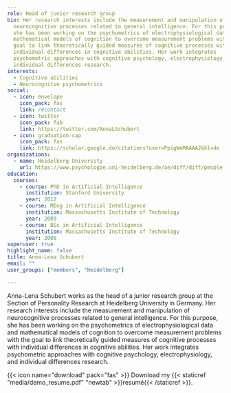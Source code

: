 ```yaml
---
role: Head of junior research group
bio: Her research interests include the measurement and manipulation of
  neurocognitive processes related to general intelligence. For this purpose,
  she has been working on the psychometrics of electrophysiological data and
  mathematical models of cognition to overcome measurement problems with the
  goal to link theoretically guided measures of cognitive processes with
  individual differences in cognitive abilities. Her work integrates
  psychometric approaches with cognitive psychology, electrophysiology, and
  individual differences research.
interests:
  - Cognitive abilities
  - Neurocognitve psychometrics
social:
  - icon: envelope
    icon_pack: fas
    link: /#contact
  - icon: twitter
    icon_pack: fab
    link: https://twitter.com/AnnaLSchubert
  - icon: graduation-cap
    icon_pack: fas
    link: https://scholar.google.de/citations?user=PpigWeMAAAAJ&hl=de
organizations:
  - name: Heidelberg University
    url: https://www.psychologie.uni-heidelberg.de/ae/diff/diff/people-schubert.html
education:
  courses:
    - course: PhD in Artificial Intelligence
      institution: Stanford University
      year: 2012
    - course: MEng in Artificial Intelligence
      institution: Massachusetts Institute of Technology
      year: 2009
    - course: BSc in Artificial Intelligence
      institution: Massachusetts Institute of Technology
      year: 2008
superuser: true
highlight_name: false
title: Anna-Lena Schubert
email: ""
user_groups: ["members", "Heidelberg"]

---
```


Anna-Lena Schubert works as the head of a junior research group at the Section of Personality Research at Heidelberg University in Germany. Her research interests include the measurement and manipulation of neurocognitive processes related to general intelligence. For this purpose, she has been working on the psychometrics of electrophysiological data and mathematical models of cognition to overcome measurement problems with the goal to link theoretically guided measures of cognitive processes with individual differences in cognitive abilities. Her work integrates psychometric approaches with cognitive psychology, electrophysiology, and individual differences research.

{{< icon name="download" pack="fas" >}} Download my {{< staticref "media/demo_resume.pdf" "newtab" >}}resumé{{< /staticref >}}.

